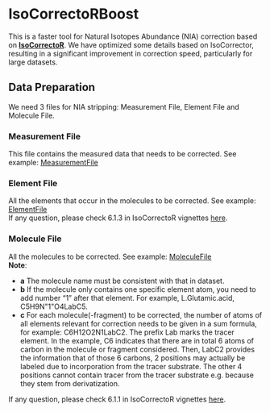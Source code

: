 # IsoCorrectoRBoost
This is a faster tool for Natural Isotopes Abundance (NIA) correction based on [**IsoCorrectoR**](https://genomics.ur.de/files/IsoCorrectoR/.). We have optimized some details based on IsoCorrector, resulting in a significant improvement in correction speed, particularly for large datasets.

## Data Preparation
We need 3 files for NIA stripping: Measurement File, Element File and Molecule File.
### Measurement File
This file contains the measured data that needs to be corrected. See example: [MeasurementFile](data_to_strip/tracer_1_Normal_subset_NIA.csv)
### Element File
All the elements that occur in the molecules to be corrected. See example: [ElementFile](data_source/ElementFile.csv)  
If any question, please check 6.1.3 in IsoCorrectoR vignettes [here](https://www.bioconductor.org/packages/devel/bioc/vignettes/IsoCorrectoRGUI/inst/doc/IsoCorrectoRGUI.html#input-files-and-parameters).
### Molecule File
All the molecules to be corrected. See example: [MoleculeFile](data_source/MoleculeFile.csv)  
**Note**:  
- **a** The molecule name must be consistent with that in dataset.  
- **b**	If the molecule only contains one specific element atom, you need to add number “1” after that element. For example, L.Glutamic.acid, C5H9N"1"O4LabC5.  
- **c**	For each molecule(-fragment) to be corrected, the number of atoms of all elements relevant for correction needs to be given in a sum formula, for example: C6H12O2N1LabC2. The prefix Lab marks the tracer element. In the example, C6 indicates that there are in total 6 atoms of carbon in the molecule or fragment considered. Then, LabC2 provides the information that of those 6 carbons, 2 positions may actually be labeled due to incorporation from the tracer substrate. The other 4 positions cannot contain tracer from the tracer substrate e.g. because they stem from derivatization.  

If any question, please check 6.1.1 in IsoCorrectoR vignettes [here](https://www.bioconductor.org/packages/devel/bioc/vignettes/IsoCorrectoRGUI/inst/doc/IsoCorrectoRGUI.html#input-files-and-parameters).


